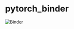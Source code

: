 # pytorch_binder
[![Binder](https://mybinder.org/badge_logo.svg)](https://mybinder.org/v2/gh/saranyasivam98/pytorch_binder/main?filepath=Pytorch_Test.ipynb)
